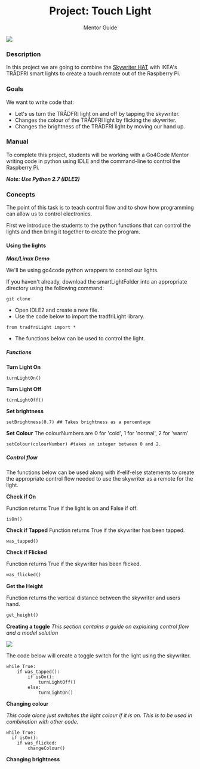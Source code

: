 <h1 align = "center"> Project: Touch Light </h1>
<p align = "center"> Mentor Guide</p>


<img src="./media/skywriter.png">

### Description
In this project we are going to combine the <a href = "https://thepihut.com/products/skywriter-hat">Skywriter HAT</a> with IKEA's TRÅDFRI smart lights to create a touch remote out of the Raspberry Pi.


### Goals
We want to write code that:
  - Let's us turn the TRÅDFRI light on and off by tapping the skywriter.
  - Changes the colour of the TRÅDFRI light by flicking the skywriter.
  - Changes the brightness of the TRÅDFRI light by moving our hand up.


### Manual

To complete this project, students will be working with a Go4Code Mentor writing code in python using IDLE and the command-line to control the Raspberry Pi.

***Note: Use Python 2.7 (IDLE2)***

### Concepts

The point of this task is to teach control flow and to show how programming can allow us to control electronics.

First we introduce the students to the python functions that can control the lights and then bring it together to create the program.

#### Using the lights
***Mac/Linux Demo***

We'll be using go4code python wrappers to control our lights.

If you haven't already, download the smartLightFolder into an appropriate directory using the following command:

```
git clone  
```

* Open IDLE2 and create a new file.
* Use the code below to import the tradfriLight library.
```
from tradfriLight import *
```
* The functions below can be used to control the light.

##### Functions

**Turn Light On**
```
turnLightOn()
```

**Turn Light Off**
```
turnLightOff()
```

**Set brightness**
```
setBrightness(0.7) ## Takes brightness as a percentage
```
**Set Colour**
The colourNumbers are 0 for 'cold', 1 for 'normal', 2 for 'warm'
```
setColour(colourNumber) #takes an integer between 0 and 2.
```

##### Control flow

The functions below can be used along with if-elif-else statements to create the appropriate control flow needed to use the skywriter as a remote for the light.

**Check if On**

Function returns True if the light is on and False if off.

```
isOn()
```
**Check if Tapped**
Function returns True if the skywriter has been tapped.

```
was_tapped()
```

**Check if Flicked**

Function returns True if the skywriter has been flicked.

```python
was_flicked()
```

**Get the Height**

Function returns the vertical distance between the skywriter and users hand.

```python
get_height()
```


**Creating a toggle**
*This section contains a guide on explaining control flow and a model solution*

<img src = "./media/controlFlow.png">

The code below will create a toggle switch for the light using the skywriter.

```
while True:
    if was_tapped():
        if isOn():
            turnLightOff()
        else:
            turnLightOn()

```
**Changing colour**

*This code alone just switches the light colour if it is on. This is to be used in combination with other code.*

```
while True:
  if isOn():
    if was_flicked:
        changeColour()
```


**Changing brightness**
